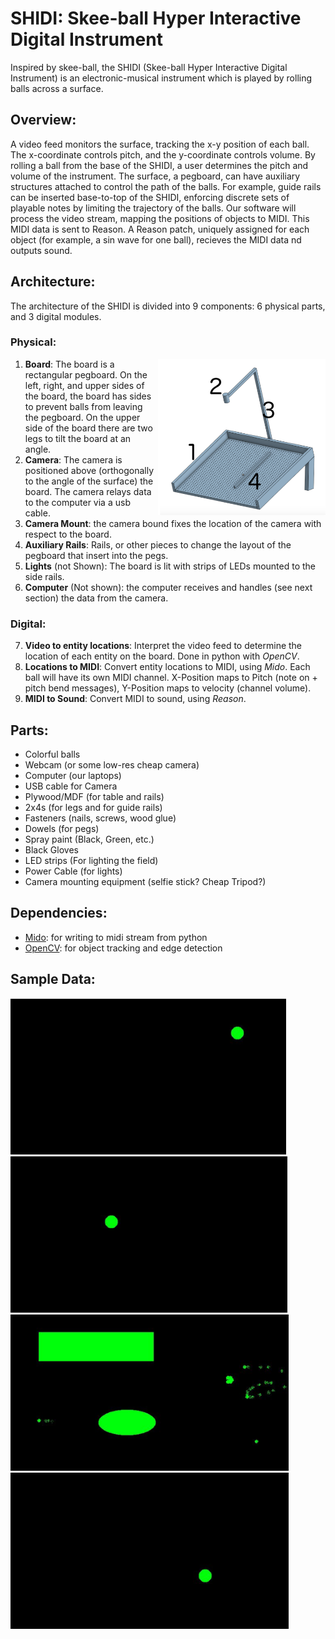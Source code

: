 # SHIDI: Skee-ball Hyper Interactive Digital Instrument
Inspired by skee-ball, the SHIDI (Skee-ball Hyper Interactive Digital Instrument) is an electronic-musical instrument which is played by rolling balls across a surface.  

## Overview:
A video feed monitors the surface, tracking the x-y position of each ball. The x-coordinate controls pitch, and the y-coordinate controls volume. By rolling a ball from the base of the SHIDI, a user determines the pitch and volume of the instrument.
The surface, a pegboard, can have auxiliary structures attached to control the path of the balls. For example, guide rails can be inserted base-to-top of the SHIDI, enforcing discrete sets of playable notes by limiting the trajectory of the balls. 
Our software will process the video stream, mapping the positions of objects to MIDI. This MIDI data is sent to Reason. A Reason patch, uniquely assigned for each object (for example, a sin wave for one ball), recieves the MIDI data nd outputs sound. 

## Architecture:
The architecture of the SHIDI is divided into 9 components: 6 physical parts, and 3 digital modules.

### Physical:
<img align="right" src="./docs/mockups/SHIDI_mockup.png" height="250"> 

1. **Board**: The board is a rectangular pegboard. On the left, right, and upper sides of the board, the board has sides to prevent balls from leaving the pegboard. On the upper side of the board there are two legs to tilt the board at an angle.
2. **Camera**: The camera is positioned above (orthogonally to the angle of the surface) the board. The camera relays data to the computer via a usb cable.
3. **Camera Mount**: the camera bound fixes the location of the camera with respect to the board.
4. **Auxiliary Rails**: Rails, or other pieces to change the layout of the pegboard that insert into the pegs.
5. **Lights** (not Shown): The board is lit with strips of LEDs mounted to the side rails.
6. **Computer** (Not shown): the computer receives and handles (see next section) the data from the camera.

### Digital:
7. **Video to entity locations**: Interpret the video feed to determine the location of each entity on the board. Done in python with *OpenCV*. 
8. **Locations to MIDI**: Convert entity locations to MIDI, using *Mido*. Each ball will have its own MIDI channel. X-Position maps to Pitch (note on + pitch bend messages), Y-Position maps to velocity (channel volume). 
9. **MIDI to Sound**:  Convert MIDI to sound, using *Reason*.

## Parts:
- Colorful balls
- Webcam (or some low-res cheap camera)
- Computer (our laptops)
- USB cable for Camera
- Plywood/MDF (for table and rails)
- 2x4s (for legs and for guide rails)
- Fasteners (nails, screws, wood glue)
- Dowels (for pegs)
- Spray paint (Black, Green, etc.)
- Black Gloves
- LED strips (For lighting the field)
- Power Cable (for lights)
- Camera mounting equipment (selfie stick? Cheap Tripod?)

## Dependencies:
- [Mido](https://github.com/olemb/mido): for writing to midi stream from python
- [OpenCV](https://opencv.org/):  for object tracking and edge detection

## Sample Data:
<img src="./docs/sample_data/1.png" height="250"> 
<img src="./docs/sample_data/2.png" height="250"> 
<img src="./docs/sample_data/3.png" height="250"> 
<img src="./docs/sample_data/4.png" height="250"> 

